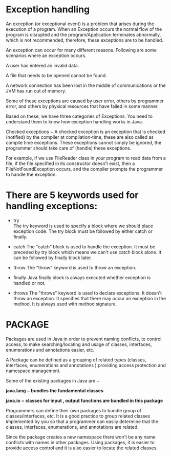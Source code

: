 Exception handling
==

An exception (or exceptional event) is a problem that arises during the execution of a program. When an Exception occurs the normal 
flow of the program is disrupted and the program/Application terminates abnormally, which is not 
recommended, therefore, these exceptions are to be handled.

An exception can occur for many different reasons. Following are some scenarios where an exception occurs.

A user has entered an invalid data.

A file that needs to be opened cannot be found.

A network connection has been lost in the middle of communications or the JVM has run out of memory.

Some of these exceptions are caused by user error, others by programmer error, and others by physical resources that have failed in 
some manner.

Based on these, we have three categories of Exceptions. You need to understand them to know how exception handling works in Java.

Checked exceptions − A checked exception is an exception that is checked (notified) by the compiler at compilation-time, these are 
also called as compile time exceptions. These exceptions cannot simply be ignored, the programmer should take care of (handle) these
exceptions.

For example, if we use FileReader class in your program to read data from a file, if the file specified in its constructor doesn't
exist, then a FileNotFoundException occurs, and the compiler prompts the programmer to handle the exception.

There are 5 keywords used for handling exceptions:
 ==
 

 + try  
The try keyword is used to specify a block where we should place exception code. The try block must be followed by either catch or
finally.

 + catch
 The "catch" block is used to handle the exception. It must be preceded by try block which means we can't use catch block alone. 
It can be followed by finally block later.

+ throw
The "throw" keyword is used to throw an exception.

 + finally
Java finally block is always executed whether exception is handled or not.

 + throws
The "throws" keyword is used to declare exceptions. It doesn't throw an exception. It specifies that there may occur an exception
in the method. It is always used with method 
signature.
 
                          
 #  PACKAGE
 Packages are used in Java in order to prevent naming conflicts, to control access, to make searching/locating and usage of classes, interfaces, enumerations and annotations easier, etc.

A Package can be defined as a grouping of related types (classes, interfaces, enumerations and annotations ) providing access
protection and namespace management.

Some of the existing packages in Java are −

**java.lang − bundles the fundamental classes**

**java.io − classes for input , output functions are bundled in this package**

Programmers can define their own packages to bundle group of classes/interfaces, etc. It is a good practice to group related classes implemented by you so that a programmer can easily determine that the classes, interfaces, enumerations, and annotations are related.

Since the package creates a new namespace there won't be any name conflicts with names in other packages. Using packages, it is 
easier to provide access control and it is also easier to locate the related classes.

